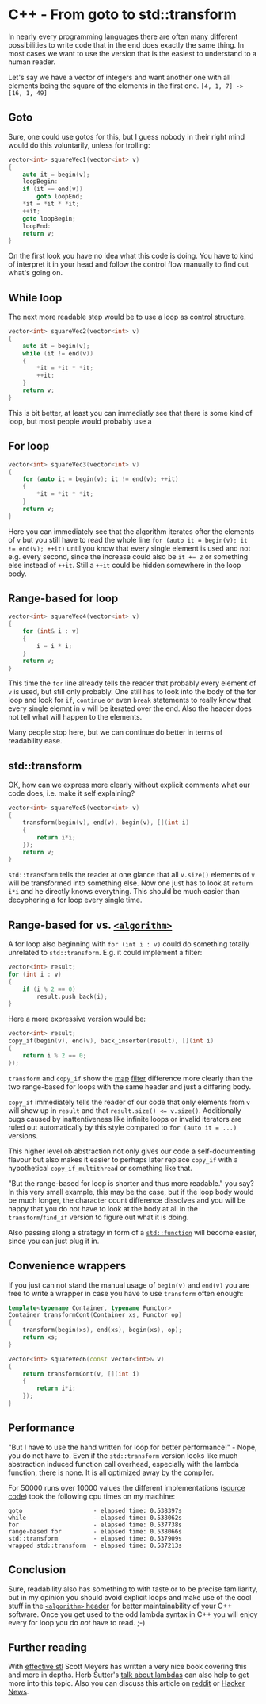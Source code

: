 # C++ - From goto to std::transform

In nearly every programming languages there are often many different possibilities to write code that in the end does exactly the same thing. In most cases we want to use the version that is the easiest to understand to a human reader.

Let's say we have a vector of integers and want another one with all elements being the square of the elements in the first one.
`[4, 1, 7] -> [16, 1, 49]`


## Goto
Sure, one could use gotos for this, but I guess nobody in their right mind would do this voluntarily, unless for trolling:

```c++
vector<int> squareVec1(vector<int> v)
{
    auto it = begin(v);
    loopBegin:
    if (it == end(v))
        goto loopEnd;
    *it = *it * *it;
    ++it;
    goto loopBegin;
    loopEnd:
    return v;
}
```
On the first look you have no idea what this code is doing. You have to kind of interpret it in your head and follow the control flow manually to find out what's going on.


## While loop
The next more readable step would be to use a loop as control structure.
```c++
vector<int> squareVec2(vector<int> v)
{
    auto it = begin(v);
    while (it != end(v))
    {
        *it = *it * *it;
        ++it;
    }
    return v;
}
```
This is bit better, at least you can immediatly see that there is some kind of loop, but most people would probably use a


## For loop
```c++
vector<int> squareVec3(vector<int> v)
{
    for (auto it = begin(v); it != end(v); ++it)
    {
        *it = *it * *it;
    }
    return v;
}
```
Here you can immediately see that the algorithm iterates ofter the elements of `v` but you still have to read the whole line `for (auto it = begin(v); it != end(v); ++it)` until you know that every single element is used and not e.g. every second, since the increase could also be `it += 2` or something else instead of `++it`. Still a `++it` could be hidden somewhere in the loop body.


## Range-based for loop
```c++
vector<int> squareVec4(vector<int> v)
{
    for (int& i : v)
    {
        i = i * i;
    }
    return v;
}
```

This time the `for` line already tells the reader that probably every element of `v` is used, but still only probably. One still has to look into the body of the for loop and look for `if`, `continue` or even `break` statements to really know that every single elemnt in `v` will be iterated over the end. Also the header does not tell what will happen to the elements.

Many people stop here, but we can continue do better in terms of readability ease.


## std::transform
OK, how can we express more clearly without explicit comments what our code does, i.e. make it self explaining?

```c++
vector<int> squareVec5(vector<int> v)
{
    transform(begin(v), end(v), begin(v), [](int i)
    {
        return i*i;
    });
    return v;
}
```
`std::transform` tells the reader at one glance that all `v.size()` elements of `v` will be transformed into something else.
Now one just has to look at `return i*i` and he directly knows everything.
This should be much easier than decyphering a for loop every single time.


## Range-based for vs. [`<algorithm>`](http://en.cppreference.com/w/cpp/algorithm)
A for loop also beginning with `for (int i : v)` could do something totally unrelated to `std::transform`. E.g. it could implement a filter:
```c++
vector<int> result;
for (int i : v)
{
    if (i % 2 == 0)
        result.push_back(i);
}
```

Here a more expressive version would be:
```c++
vector<int> result;
copy_if(begin(v), end(v), back_inserter(result), [](int i)
{
    return i % 2 == 0;
});
```

`transform` and `copy_if` show the [map](http://en.wikipedia.org/wiki/Map_%28higher-order_function%29) [filter](http://en.wikipedia.org/wiki/Filter_%28higher-order_function%29) difference more clearly than the two range-based for loops with the same header and just a differing body.

`copy_if` immediately tells the reader of our code that only elements from `v` will show up in `result` and that `result.size() <= v.size()`. Additionally bugs caused by inattentiveness like infinite loops or invalid iterators are ruled out automatically by this style compared to `for (auto it = ...)` versions.

This higher level ob abstraction not only gives our code a self-documenting flavour but also makes it easier to perhaps later replace `copy_if` with a hypothetical `copy_if_multithread` or something like that.


"But the range-based for loop is shorter and thus more readable." you say? In this very small example, this may be the case, but if the loop body would be much longer, the character count difference dissolves and you will be happy that you do not have to look at the body at all in the `transform`/`find_if` version to figure out what it is doing.

Also passing along a strategy in form of a [`std::function`](http://en.cppreference.com/w/cpp/utility/functional/function) will become easier, since you can just plug it in.


## Convenience wrappers
If you just can not stand the manual usage of `begin(v)` and `end(v)` you are free to write a wrapper in case you have to use `transform` often enough:
```c++
template<typename Container, typename Functor>
Container transformCont(Container xs, Functor op)
{
    transform(begin(xs), end(xs), begin(xs), op);
    return xs;
}

vector<int> squareVec6(const vector<int>& v)
{
    return transformCont(v, [](int i)
    {
        return i*i;
    });
}
```

## Performance
"But I have to use the hand written for loop for better performance!" - Nope, you do not have to.
Even if the `std::transform` version looks like much abstraction induced function call overhead, especially with the lambda function, there is none. It is all optimized away by the compiler.

For 50000 runs over 10000 values the different implementations ([source code](https://gist.github.com/Dobiasd/839acc2bc7a1f48a5063)) took the following cpu times on my machine:
```
goto                    - elapsed time: 0.538397s
while                   - elapsed time: 0.538062s
for                     - elapsed time: 0.537738s
range-based for         - elapsed time: 0.538066s
std::transform          - elapsed time: 0.537909s
wrapped std::transform  - elapsed time: 0.537213s
```


## Conclusion
Sure, readability also has something to with taste or to be precise familiarity, but in my opinion you should avoid explicit loops and make use of the cool stuff in the [`<algorithm>` header](http://en.cppreference.com/w/cpp/algorithm) for better maintainability of your C++ software. Once you get used to the odd lambda syntax in C++ you will enjoy every for loop you do *not* have to read. ;-)


## Further reading
With [effective stl](http://www.amazon.com/dp/0201749629) Scott Meyers has written a very nice book covering this and more in depths.
Herb Sutter's [talk about lambdas](https://www.youtube.com/watch?v=rcgRY7sOA58) can also help to get more into this topic.
Also you can discuss this article on [reddit](http://redd.it/22q18m) or [Hacker News](https://news.ycombinator.com/item?id=7571490).
